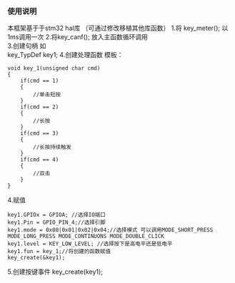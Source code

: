 ### 使用说明
本框架基于于stm32 hal库 （可通过修改移植其他库函数）
1.将 key_meter(); 以1ms调用一次
2.将key_canf();   放入主函数循环调用  
3.创建句柄 如  
key_TypDef key1;
4.创建处理函数 模板：

```
void key_1(unsigned char cmd)
{
	if(cmd == 1)
	{
		//单击短按
	}
	if(cmd == 2)
	{
		//长按
	}
	if(cmd == 3)
	{
		//长按持续触发
	}
	if(cmd == 4)
	{
		//双击
	}
}
```

4.赋值 

```
key1.GPIOx = GPIOA; //选择IO端口
key1.Pin = GPIO_PIN_4;//选择引脚
key1.mode = 0x08|0x01|0x02|0x04;//选择模式 可以调用MODE_SHORT_PRESS MODE_LONG_PRESS MODE_CONTINUONS MODE_DOUBLE_CLICK  
key1.level = KEY_LOW_LEVEL; //选择按下是高电平还是低电平
key1.fun = key_1;//将创建的函数赋值
key_create(&key1);

```
5.创建按键事件
key_create(key1);

